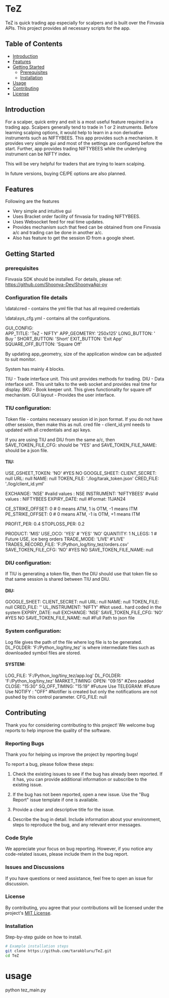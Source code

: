 # TeZ
TeZ is quick trading app especially for scalpers and is built over the Finvasia APIs.
This project provides all necessary scripts for the app.

## Table of Contents

- [Introduction](#introduction)
- [Features](#features)
- [Getting Started](#getting-started)
  - [Prerequisites](#prerequisites)
  - [Installation](#installation)
- [Usage](#usage)
- [Contributing](#contributing)
- [License](#license)

## Introduction

For a scalper, quick entry and exit is a most useful feature required in a trading app. Scalpers generally tend to trade in 1 or 2 instruments.
Before learning scalping options, it would help to learn in a non derivative instruments such as NIFTYBEES. This app provides such a mechanism. It provides very simple gui and most of the settings are configured before the start. Further, app provides trading NIFTYBEES while the underlying instrument can be NIFTY index. 

This will be very helpful for traders that are trying to learn scalping.

In future versions, buying CE/PE options are also planned.

## Features
Following are the features

- Very simple and intuitive gui
- Uses Bracket order facility of finvasia for trading NIFTYBEES.
- Uses Websocket feed for real time updates.
- Provides mechanism such that feed can be obtained from one Finvasia a/c and trading can be done in another a/c.
- Also has feature to get the session ID from a google sheet.

## Getting Started

### prerequisites
Finvasia SDK should be installed. For details, please ref: https://github.com/Shoonya-Dev/ShoonyaApi-py

### Configuration file details
\data\cred - contains the yml file that has all required credentials

\data\sys_cfg.yml - contains all the configurations. 

GUI_CONFIG:  
  APP_TITLE: 'TeZ - NIFTY'
  APP_GEOMETRY: '250x125'
  LONG_BUTTON: ' Buy '
  SHORT_BUTTON: 'Short'
  EXIT_BUTTON: 'Exit App'
  SQUARE_OFF_BUTTON: 'Square Off'

By updating app_geometry, size of the application window can be adjusted to suit monitor.

System has mainly 4 blocks. 

TIU - Trade interface unit. This unit provides methods for trading.
DIU - Data interface unit. This unit talks to the web socket and provides real time for display.
BKU - Book keeper unit. This gives functionality for square off mechanism.
GUI layout - Provides the user interface.

### TIU configuration:

Token file - contains necessary session id in json format. If you do not have other session, then make this as null.
cred file - client_id.yml needs to updated with all credentials and api keys.

If you are using TIU and DIU from the same a/c, then  SAVE_TOKEN_FILE_CFG: should be 'YES' and SAVE_TOKEN_FILE_NAME: 
should be a json file.

#### TIU:
  USE_GSHEET_TOKEN: 'NO' #YES NO
  GOOGLE_SHEET:
    CLIENT_SECRET: null
    URL: null
    NAME: null
  TOKEN_FILE: './log/tarak_token.json'
  CRED_FILE:  './log/client_id.yml' 

  EXCHANGE: 'NSE'             #valid values : NSE 
  INSTRUMENT: 'NIFTYBEES'     #valid values : NIFTYBEES 
  EXPIRY_DATE: null           #Format: 11JAN24
  
  CE_STRIKE_OFFSET: 0         # 0 means ATM,   1 is OTM, -1 means ITM
  PE_STRIKE_OFFSET: 0         # 0 means ATM,  -1 is OTM, +1 means ITM

  PROFIT_PER: 0.4
  STOPLOSS_PER: 0.2

  PRODUCT: 'MIS'
  USE_OCO: 'YES'       # 'YES' 'NO'
  QUANTITY: 1
  N_LEGS: 1            # Future USE,  ice berg orders
  TRADE_MODE: 'LIVE'  #'LIVE'
  TRADES_RECORD_FILE: 'F:/Python_log/tiny_tez/orders.csv'
  SAVE_TOKEN_FILE_CFG: 'NO'   #YES NO
  SAVE_TOKEN_FILE_NAME: null

### DIU configuration:
If TIU is generating a token file, then the DIU should use that token file so that same session is shared 
between TIU and DIU.

#### DIU:
  GOOGLE_SHEET:
    CLIENT_SECRET: null
    URL: null
    NAME: null
  TOKEN_FILE: null
  CRED_FILE: ''
  UL_INSTRUMENT: 'NIFTY'   #Not used.. hard coded in the system
  EXPIRY_DATE: null
  EXCHANGE: 'NSE'
  SAVE_TOKEN_FILE_CFG: 'NO'   #YES NO
  SAVE_TOKEN_FILE_NAME: null   #Full Path to json file 

### System configuration:
Log file gives the path of the file where log file is to be generated.
DL_FOLDER: 'F:/Python_log/tiny_tez' is where intermediate files such as downloaded symbol files are stored.

#### SYSTEM:
  LOG_FILE: 'F:/Python_log/tiny_tez/app.log'
  DL_FOLDER: 'F:/Python_log/tiny_tez'
  MARKET_TIMING: 
    OPEN: "09:15"   #Zero padded
    CLOSE: "15:30"
  SQ_OFF_TIMING: "15:19"  #Future Use
  TELEGRAM:          #Future Use
    NOTIFY : "OFF"  #Notifier is created but only the notifications are not pushed by this control parameter.
    CFG_FILE: null

## Contributing

Thank you for considering contributing to this project! We welcome bug reports to help improve the quality of the software.

### Reporting Bugs

Thank you for helping us improve the project by reporting bugs!

To report a bug, please follow these steps:

1. Check the existing issues to see if the bug has already been reported. If it has, you can provide additional information or subscribe to the existing issue.

2. If the bug has not been reported, open a new issue. Use the "Bug Report" issue template if one is available.

3. Provide a clear and descriptive title for the issue.

4. Describe the bug in detail. Include information about your environment, steps to reproduce the bug, and any relevant error messages.

### Code Style

We appreciate your focus on bug reporting. However, if you notice any code-related issues, please include them in the bug report.

### Issues and Discussions

If you have questions or need assistance, feel free to open an issue for discussion.

### License

By contributing, you agree that your contributions will be licensed under the project's [MIT License](./LICENSE).

### Installation

Step-by-step guide on how to install.

```bash
# Example installation steps
git clone https://github.com/tarakbluru/TeZ.git
cd TeZ
````
# usage
python tez_main.py

